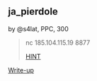 ## ja_pierdole
by @s4lat, PPC, 300

> nc 185.104.115.19 8877
>
> [HINT](https://www.youtube.com/watch?v=OHHpYXQyQO4)

[Write-up](WRITEUP.md)
